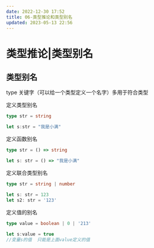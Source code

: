 ```yaml
---
date: 2022-12-30 17:52
title: 06-类型推论和类型别名
updated: 2023-05-13 22:56
---
```


# 类型推论|类型别名

## 类型别名
type 关键字（可以给一个类型定义一个名字）多用于符合类型

 定义类型别名
```ts
type str = string

let s:str = "我是小满"
```

定义函数别名
```ts
type str = () => string

let s: str = () => "我是小满"
```

定义联合类型别名
```ts
type str = string | number

let s: str = 123 
let s2: str = '123'
```

定义值的别名
```ts
type value = boolean | 0 | '213'
  
let s:value = true
//变量s的值  只能是上面value定义的值
```